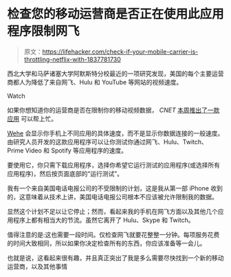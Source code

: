 # 检查您的移动运营商是否正在使用此应用程序限制网飞

> 原文：<https://lifehacker.com/check-if-your-mobile-carrier-is-throttling-netflix-with-1837781730>

西北大学和马萨诸塞大学阿默斯特分校最近的一项研究发现，美国的每个主要运营商都人为降低了来自网飞、Hulu 和 YouTube 等网站的视频速度。

Watch

如果你想知道你的运营商是否在限制你的移动视频数据， *CNET* [本周推出了一款应用](https://www.cnet.com/how-to/your-carrier-could-throttle-your-streaming-netflix-and-youtube-videos-heres-how-you-test/) 可以帮上忙。

[Wehe](https://dd.meddle.mobi/) 会显示你手机上不同应用的具体速度，而不是显示你数据连接的一般速度。由研究人员开发的这款应用程序可以让你测试你通过网飞、Hulu、Twitch、Prime Video 和 Spotify 等应用程序的速度。

要使用它，你只需下载应用程序，选择你希望它运行测试的应用程序(或选择所有应用程序)，然后按页面底部的“运行测试”。

我有一个来自美国电话电报公司的不受限制的计划，这是我从第一部 iPhone 收到的，这意味着从技术上讲，美国电话电报公司根本不应该被允许限制我的数据。

显然这个计划不足以让它停止；然而，看起来我的手机在网飞方面以及其他几个应用程序上都有相当大的节流。虽然它离开了 Hulu、Skype 和 Twitch。

值得注意的是:这也需要一段时间。仅检查网飞就要花整整一分钟。每项服务花费的时间大致相同，所以如果你决定检查所有的东西，你应该准备等一会儿。

也就是说，这看起来很有趣，并且真正突出了我是多么需要尽快找到一个新的移动运营商，以及其他事情